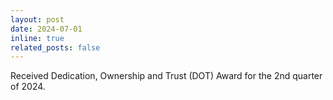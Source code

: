 ```yaml
---
layout: post
date: 2024-07-01
inline: true
related_posts: false
---
```


Received Dedication, Ownership and Trust (DOT) Award for the 2nd quarter of 2024.